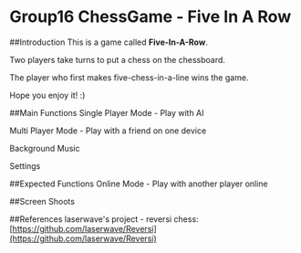 # Group16 ChessGame - Five In A Row

##Introduction
This is a game called **Five-In-A-Row**.

Two players take turns to put a chess on the chessboard.

The player who first makes five-chess-in-a-line wins the game.

Hope you enjoy it! :)

##Main Functions
Single Player Mode - Play with AI

Multi Player Mode - Play with a friend on one device

Background Music

Settings

##Expected Functions
Online Mode - Play with another player online

##Screen Shoots

##References
laserwave's project - reversi chess: [https://github.com/laserwave/Reversi](https://github.com/laserwave/Reversi)
